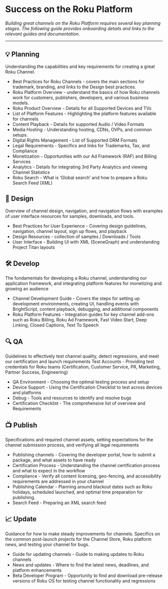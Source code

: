 # Success on the Roku Platform

_Building great channels on the Roku Platform requires several key planning stages. The following guide provides onboarding details and links to the relevant guides and documentation._

- - -

## :bulb: Planning
Understanding the capabilities and key requirements for creating a great Roku Channel.

* Best Practices for Roku Channels - covers the main sections for trademark, branding, and links to the Design best practices.
* Roku Platform Overview - understand the basics of how Roku channels work for customers, publishers, developers, and various business models.
* Roku Product Overview - Details for all Supported Devices and TVs
* List of Platform Features - Highlighting the platform features available for channels
* Content Playback - Details for supported Audio / Video Formats
* Media Hosting - Understanding hosting, CDNs, OVPs, and common setups.
* Digital Rights Management - List of Supported DRM Formats
* Legal Requirements - Specifics and links for Trademarks, Tax, and Compliance
* Monetization - Opportunities with our Ad Framework (RAF) and Billing Services
* Analytics - Details for integrating 3rd Party Analytics and viewing Channel Statistics
* Roku Search - What is ‘Global search’ and how to prepare a Roku Search Feed (XML)

## :pencil: Design

Overview of channel design, navigation, and navigation flows with examples of user interface resources for samples, downloads, and tools.

* Best Practices for User Experience - Covering design guidelines, navigation, channel layout, sign up flows, and playback
* Design Resources - collection of samples / Downloads / Tools
* User Interface - Building UI with XML (SceneGraph) and understanding Project Titan layouts

## 🛠 Develop
The fundamentals for developing a Roku channel, understanding our application framework, and integrating platform features for monetizing and growing an audience

* Channel Development Guide - Covers the steps for setting up development environments, creating UI, handling events with BrightScript, content playback, debugging, and additional components
* Roku Platform Features - Integration guides for key channel add-ons such as Roku Billing, Roku Ad Framework, Fast Video Start, Deep Linking, Closed Captions, Text To Speech

## 🔍 QA
Guidelines to effectively test channel quality, detect regressions, and meet our certification and launch requirements
Test Accounts - Providing test credentials for Roku teams (Certification, Customer Service, PR, Marketing, Partner Success, Engineering)
* QA Environment - Choosing the optimal testing process and setup
* Device Support - Using the Certification Checklist to test across devices and platforms
* Debug - Tools and resources to identify and resolve bugs
* Certification Checklist - The comprehensive list of overview and Requirements

## :tv: Publish
Specifications and required channel assets, setting expectations for the channel submission process, and verifying all legal requirements

* Publishing channels - Covering the developer portal, how to submit a package, and what assets to have ready
* Certification Process - Understanding the channel certification process and what to expect in the workflow
* Compliance - Verify all content licensing, geo-fencing, and accessibility requirements are addressed in your channel
* Publishing Calendar - Planning around blackout dates such as Roku holidays, scheduled launched, and optimal time preparation for publishing.
* Search Feed - Preparing an XML search feed

## :chart_with_upwards_trend: Update

Guidance for how to make steady improvements for channels. Specifics on the common post-launch projects for the Channel Store, Roku platform news, and testing your channel for bugs.

* Guide for updating channels - Guide to making updates to Roku channels
* News and updates - Where to find the latest news, deadlines, and platform enhancements
* Beta Developer Program - Opportunity to find and download pre-release versions of Roku OS for testing channel functionality and regressions
